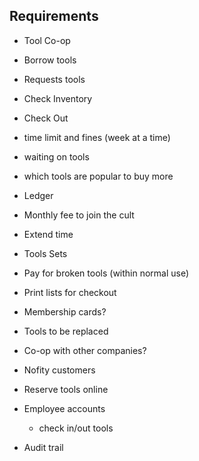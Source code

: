 ## Requirements

* Tool Co-op
* Borrow tools
* Requests tools
* Check Inventory
* Check Out
* time limit and fines (week at a time)
* waiting on tools
* which tools are popular to buy more
* Ledger
* Monthly fee to join the cult
* Extend time
* Tools Sets
* Pay for broken tools (within normal use)
* Print lists for checkout
* Membership cards?
* Tools to be replaced
* Co-op with other companies?
* Nofity customers
* Reserve tools online
* Employee accounts
  * check in/out tools
  
* Audit trail
